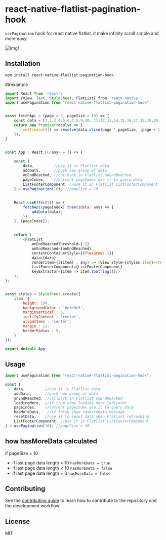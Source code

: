 # react-native-flatlist-pagination-hook
`usePagination` hook for react native flatlist. it make infinity scroll simple and more easy.

![img1](https://raw.githubusercontent.com/ahmedGaber93/react-native-flatlist-pagination-hook/master/doc/img1.gif)

## Installation

```sh
npm install react-native-flatlist-pagination-hook
```

##example

```js
import React from 'react';
import {View, Text, StyleSheet, FlatList} from 'react-native';
import usePagination from "react-native-flatlist-pagination-hook";


const fetchApi = (page = 0, pageSize = 10) => {
    const data = [1,2,3,4,5,6,7,8,9,10, 11,12,13,14,15,16,17,18,19,20, 21,22,23,24,25]
    return new Promise(resolve => {
        setTimeout(() => resolve(data.slice(page * pageSize, (page + 1) * pageSize) || []), 1000);
    });
}


const App : React.FC<any> = () => {
    
    const {
        data,         //use it in Flatlist data
        addData,      //push new group of data
        onEndReached, //callback in Flatlist onEndReached
        pageIndex,    //current pageIndex use it to query data
        ListFooterComponent, //use it in Flatlist ListFooterComponent
    } = usePagination(10); //pageSize = 10
    
    
    React.useEffect(() => {
        fetchApi(pageIndex).then((data: any) => {
            addData(data);
        })
    }, [pageIndex]);
    
    
    return (
        <FlatList
            onEndReachedThreshold={.5}
            onEndReached={onEndReached}
            contentContainerStyle={{flexGrow: 1}}
            data={data}
            renderItem={({item} : any) => <View style={styles.item}><Text>item: {item}</Text></View>}
            ListFooterComponent={ListFooterComponent}
            keyExtractor={item => item.toString()}/>
    );
};


const styles = StyleSheet.create({
    item: {
        height: 100,
        backgroundColor : '#e3e3e3',
        marginVertical : 6,
        justifyContent : 'center',
        alignItems : 'center',
        margin : 12,
        borderRadius : 5,
    }
});

export default App;

```



## Usage

```js
import usePagination from "react-native-flatlist-pagination-hook";

const {
    data,         //use it in Flatlist data
    addData,      //push new group of data
    onEndReached, //callback in Flatlist onEndReached
    loadingMore,  //if true show loading more Indicator
    pageIndex,    //current pageIndex use it to query data
    hasMoreData,   //if false show hasMoreData message
    resetData,    //use it to reset data when Flatlist refreshing
    ListFooterComponent, //use it in Flatlist ListFooterComponent
} = usePagination(10); //pageSize = 10

```



## how hasMoreData calculated
if pageSize = 10
* if last page data length = 10 `hasMoreData = true`
* if last page data length < 10 `hasMoreData = false`
* if last page data length = 0 `hasMoreData = false`


## Contributing

See the [contributing guide](CONTRIBUTING.md) to learn how to contribute to the repository and the development workflow.

## License

MIT
